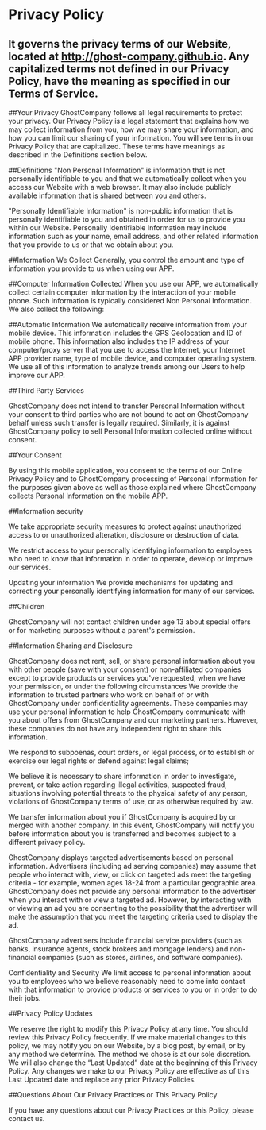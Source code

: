 # Privacy Policy 

It governs the privacy terms of our Website, located at http://ghost-company.github.io.  Any capitalized terms not defined in our Privacy Policy, have the meaning as specified in our Terms of Service.
-------------------------------------------------------------------------------------------------------------------

##Your Privacy
GhostCompany  follows all legal requirements to protect your privacy. Our Privacy Policy is a legal statement that explains how we may collect information from you, how we may share your information, and how you can limit our sharing of your information. You will see terms in our Privacy Policy that are capitalized. These terms have meanings as described in the Definitions section below.
 
##Definitions
"Non Personal Information" is information that is not personally identifiable to you and that we automatically collect when you access our Website with a web browser. It may also include publicly available information that is shared between you and others.
 
"Personally Identifiable Information" is non-public information that is personally identifiable to you and obtained in order for us to provide you within our Website. Personally Identifiable Information may include information such as your name, email address, and other related information that you provide to us or that we obtain about you.
 
##Information We Collect
Generally, you control the amount and type of information you provide to us when using our APP.
 
##Computer Information Collected
When you use our APP, we automatically collect certain computer information by the interaction of your mobile phone. Such information is typically considered Non Personal Information. We also collect the following:
 
 
##Automatic Information
We automatically receive information from your mobile device. This information includes the GPS Geolocation and ID of mobile phone. This information also includes the IP address of your computer/proxy server that you use to access the Internet, your Internet APP  provider name,  type of mobile device, and computer operating system. We use all of this information to analyze trends among our Users to help improve our APP.
 
##Third Party Services 
 
GhostCompany does not intend to transfer Personal Information without your consent to third parties who are not bound to act on GhostCompany behalf unless such transfer is legally required. Similarly, it is against GhostCompany policy to sell Personal Information collected online without consent. 
 
##Your Consent
 
By using this mobile application, you consent to the terms of our Online Privacy Policy and to GhostCompany processing of Personal Information for the purposes given above as well as those explained where GhostCompany collects Personal Information on the mobile APP. 
 
##Information security
 
We take appropriate security measures to protect against unauthorized access to or unauthorized alteration, disclosure or destruction of data.
 
We restrict access to your personally identifying information to employees who need to know that information in order to operate, develop or improve our services.
 
 
Updating your information We provide mechanisms for updating and correcting your personally identifying information for many of our services. 
 
 
##Children

GhostCompany will not contact children under age 13 about special offers or for marketing purposes without a parent's permission.
 
##Information Sharing and Disclosure
 
GhostCompany does not rent, sell, or share personal information about you with other people (save with your consent) or non-affiliated companies except to provide products or services you've requested, when we have your permission, or under the following circumstances We provide the information to trusted partners who work on behalf of or with GhostCompany under confidentiality agreements. These companies may use your personal information to help GhostCompany communicate with you about offers from GhostCompany and our marketing partners. However, these companies do not have any independent right to share this information.
 
We respond to subpoenas, court orders, or legal process, or to establish or exercise our legal rights or defend against legal claims;
 
We believe it is necessary to share information in order to investigate, prevent, or take action regarding illegal activities, suspected fraud, situations involving potential threats to the physical safety of any person, violations of GhostCompany terms of use, or as otherwise required by law.
 
We transfer information about you if GhostCompany is acquired by or merged with another company. In this event, GhostCompany will notify you before information about you is transferred and becomes subject to a different privacy policy.
 
GhostCompany displays targeted advertisements based on personal information. Advertisers (including ad serving companies) may assume that people who interact with, view, or click on targeted ads meet the targeting criteria - for example, women ages 18-24 from a particular geographic area. GhostCompany does not provide any personal information to the advertiser when you interact with or view a targeted ad. However, by interacting with or viewing an ad you are consenting to the possibility that the advertiser will make the assumption that you meet the targeting criteria used to display the ad.
 
GhostCompany advertisers include financial service providers (such as banks, insurance agents, stock brokers and mortgage lenders) and non-financial companies (such as stores, airlines, and software companies).
  
Confidentiality and Security We limit access to personal information about you to employees who we believe reasonably need to come into contact with that information to provide products or services to you or in order to do their jobs.
 
##Privacy Policy Updates

We reserve the right to modify this Privacy Policy at any time. You should review this Privacy Policy frequently. If we make material changes to this policy, we may notify you on our Website, by a blog post, by email, or by any method we determine. The method we chose is at our sole discretion. We will also change the “Last Updated” date at the beginning of this Privacy Policy. Any changes we make to our Privacy Policy are effective as of this Last Updated date and replace any prior Privacy Policies.
 
##Questions About Our Privacy Practices or This Privacy Policy

If you have any questions about our Privacy Practices or this Policy, please contact us.
 
 


